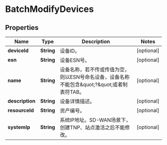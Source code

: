 
# BatchModifyDevices

## Properties
Name | Type | Description | Notes
------------ | ------------- | ------------- | -------------
**deviceId** | **String** | 设备ID。 |  [optional]
**esn** | **String** | 设备ESN号。 |  [optional]
**name** | **String** | 设备名称，若不传或传值为空，则以ESN号命名设备，设备名称不能包含\&quot;?\&quot;或者制表符TAB。 |  [optional]
**description** | **String** | 设备详情描述。 |  [optional]
**resourceId** | **String** | 资产编号。 |  [optional]
**systemIp** | **String** | 系统IP地址。SD-WAN场景下，创建TNP、站点激活之后不能修改。 |  [optional]




